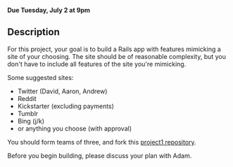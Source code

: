 **Due Tuesday, July 2 at 9pm**

## Description

For this project, your goal is to build a Rails app with features mimicking a site of your choosing. The site should be of reasonable complexity, but you don't have to include all features of the site you're mimicking.

Some suggested sites:
* Twitter (David, Aaron, Andrew)
* Reddit
* Kickstarter (excluding payments)
* Tumblr
* Bing (j/k)
* or anything you choose (with approval)

You should form teams of three, and fork this [project1 repository](https://github.com/yale-stc-developer-curriculum/project1).

Before you begin building, please discuss your plan with Adam.


